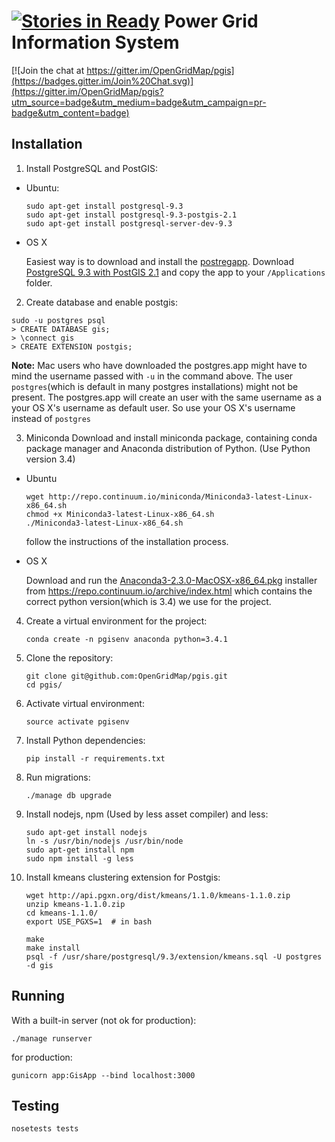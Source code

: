 [![Stories in Ready](https://badge.waffle.io/OpenGridMap/pgis.png?label=ready&title=Ready)](https://waffle.io/OpenGridMap/pgis)
Power Grid Information System
=========================

[![Join the chat at https://gitter.im/OpenGridMap/pgis](https://badges.gitter.im/Join%20Chat.svg)](https://gitter.im/OpenGridMap/pgis?utm_source=badge&utm_medium=badge&utm_campaign=pr-badge&utm_content=badge)

## Installation

1. Install PostgreSQL and PostGIS:

  * Ubuntu:
  
    ```
    sudo apt-get install postgresql-9.3
    sudo apt-get install postgresql-9.3-postgis-2.1
    sudo apt-get install postgresql-server-dev-9.3
    ```
  * OS X
  
    Easiest way is to download and install the [postregapp](http://postgresapp.com/). Download [PostgreSQL 9.3 with PostGIS 2.1](https://github.com/PostgresApp/PostgresApp/releases/download/9.3.10.0/Postgres-9.3.10.0.zip) and copy the app to your `/Applications` folder.
  

2. Create database and enable postgis:
  
  ```
  sudo -u postgres psql
  > CREATE DATABASE gis;
  > \connect gis
  > CREATE EXTENSION postgis;
  ```
  <b>Note:</b> Mac users who have downloaded the postgres.app might have to mind the username passed with `-u` in the command above. The user `postgres`(which is default in many postgres installations) might not be present. The postgres.app will create an user with the same username as a your OS X's username as default user. So use your OS X's username instead of `postgres`

3. Miniconda 
  Download and install miniconda package, containing conda package manager and Anaconda distribution of Python. (Use Python version 3.4)
 * Ubuntu
    
    ````
    wget http://repo.continuum.io/miniconda/Miniconda3-latest-Linux-x86_64.sh
    chmod +x Miniconda3-latest-Linux-x86_64.sh
    ./Miniconda3-latest-Linux-x86_64.sh 
    ````
    
    follow the instructions of the installation process.

 * OS X
   
    Download and run the [Anaconda3-2.3.0-MacOSX-x86_64.pkg](https://repo.continuum.io/archive/Anaconda3-2.3.0-MacOSX-x86_64.pkg) installer from https://repo.continuum.io/archive/index.html which contains the correct python version(which is 3.4) we use for the project.

4. Create a virtual environment for the project:

   ````
   conda create -n pgisenv anaconda python=3.4.1
   ````

5. Clone the repository:

   ````
   git clone git@github.com:OpenGridMap/pgis.git
   cd pgis/
   ````

6. Activate virtual environment:

   ````
   source activate pgisenv
   ````

7. Install Python dependencies:

   ````
   pip install -r requirements.txt
   ````

8. Run migrations:

   ````
   ./manage db upgrade
   ````

9. Install nodejs, npm (Used by less asset compiler) and less:

   ````
   sudo apt-get install nodejs
   ln -s /usr/bin/nodejs /usr/bin/node
   sudo apt-get install npm
   sudo npm install -g less
   ````

8. Install kmeans clustering extension for Postgis:

   ````
   wget http://api.pgxn.org/dist/kmeans/1.1.0/kmeans-1.1.0.zip
   unzip kmeans-1.1.0.zip
   cd kmeans-1.1.0/
   export USE_PGXS=1  # in bash
   
   make
   make install
   psql -f /usr/share/postgresql/9.3/extension/kmeans.sql -U postgres -d gis
   ````

## Running

With a built-in server (not ok for production):

```
./manage runserver
```

for production:

```
gunicorn app:GisApp --bind localhost:3000
```

## Testing

```
nosetests tests
```
